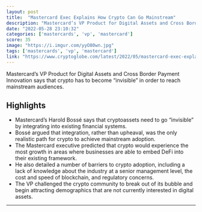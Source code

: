 ```yaml
---
layout: post
title:  "Mastercard Exec Explains How Crypto Can Go Mainstream"
description: "Mastercard’s VP Product for Digital Assets and Cross Border Payment Innovation says that crypto has to become “invisible” in order to reach mainstream audiences."
date: "2022-05-28 23:10:32"
categories: ['mastercards', 'vp', 'mastercard']
score: 35
image: "https://i.imgur.com/yyO80wn.jpg"
tags: ['mastercards', 'vp', 'mastercard']
link: "https://www.cryptoglobe.com/latest/2022/05/mastercard-exec-explains-how-crypto-can-go-mainstream/"
---
```


Mastercard’s VP Product for Digital Assets and Cross Border Payment Innovation says that crypto has to become “invisible” in order to reach mainstream audiences.

## Highlights

- Mastercard’s Harold Bossé says that cryptoassets need to go “invisible” by integrating into existing financial systems.
- Bossé argued that integration, rather than upheaval, was the only realistic path for crypto to achieve mainstream adoption.
- The Mastercard executive predicted that crypto would experience the most growth in areas where businesses are able to embed DeFi into their existing framework.
- He also detailed a number of barriers to crypto adoption, including a lack of knowledge about the industry at a senior management level, the cost and speed of blockchain, and regulatory concerns.
- The VP challenged the crypto community to break out of its bubble and begin attracting demographics that are not currently interested in digital assets.

---
